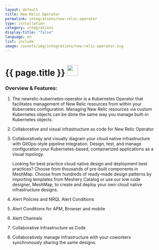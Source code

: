 ```yaml
---
layout: default
title: New Relic Operator
permalink: integrations/new-relic-operator
type: installation
category: integrations
display-title: "false"
language: en
list: include
image: /assets/img/integrations/new-relic-operator.svg
---
```


<h1>{{ page.title }} <img src="{{ page.image }}" style="width: 35px; height: 35px;" /></h1>


<!-- This needs replaced with the Category property, not the sub-category.
 #### Category: newrelic-operator -->

### Overview & Features:
1. The newrelic-kubernetes-operator is a Kubernetes Operator that facilitates management of New Relic resources from within your Kubernetes configuration. Managing New Relic resources via custom Kubernetes objects can be done the same way you manage built-in Kubernetes objects.

2. Collaborative and visual infrastructure as code for New Relic Operator

4. 
    Collaboratively and visually diagram your cloud native infrastructure with GitOps-style pipeline integration. Design, test, and manage configuration your Kubernetes-based, containerized applications as a visual topology.



    Looking for best practice cloud native design and deployment best practices? Choose from thousands of pre-built components in MeshMap. Choose from hundreds of ready-made design patterns by importing templates from Meshery Catalog or use our low code designer, MeshMap, to create and deploy your own cloud native infrastructure designs.



5. Alert Policies and NRQL Alert Conditions

6. Alert Conditions for APM, Browser and mobile

7. Alert Channels

8. Collaborative Infrastructure as Code

9. Collaboratively manage infrastructure with your coworkers synchronously sharing the same designs.

